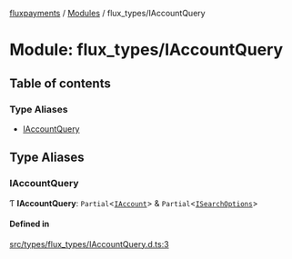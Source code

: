 [fluxpayments](../README.md) / [Modules](../modules.md) / flux\_types/IAccountQuery

# Module: flux\_types/IAccountQuery

## Table of contents

### Type Aliases

- [IAccountQuery](flux_types_IAccountQuery.md#iaccountquery)

## Type Aliases

### IAccountQuery

Ƭ **IAccountQuery**: `Partial`\<[`IAccount`](../interfaces/flux_types_IAccount.IAccount.md)\> & `Partial`\<[`ISearchOptions`](../interfaces/flux_types_ISearchOptions.ISearchOptions.md)\>

#### Defined in

[src/types/flux_types/IAccountQuery.d.ts:3](https://github.com/fluxpayments1/fluxpayments_api_ts/blob/04e1ffcb5aff57642b62dd938b8f3f584c8b091f/src/types/flux_types/IAccountQuery.d.ts#L3)
